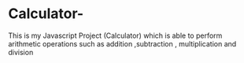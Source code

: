# Calculator-
This is my Javascript Project (Calculator) which is able to perform arithmetic operations such as  addition ,subtraction , multiplication and division 
